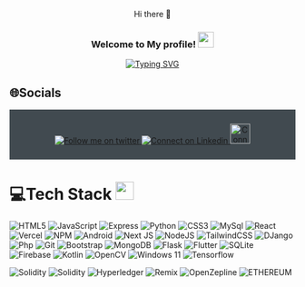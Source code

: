 <p align='center'>
  Hi there 👋
</p>

<h3 align="center">
  Welcome to My profile!
  <img src="https://media.giphy.com/media/hvRJCLFzcasrR4ia7z/giphy.gif" width="28">
</h3>
<p align="center">
  <a href="https://github.com/Kushan2k/kushan2k"><img src="https://readme-typing-svg.herokuapp.com?font=Fira+Code&pause=1000&color=70C238&center=true&width=435&lines=Hi%2C+Welcome+To+My+GitHub+Profile;I+am+Kushan+Gayantha;I+am+a+Full+Stack+Developer;Web+Dev;Android+Dev;UI%2FUX" alt="Typing SVG" /></a>
</p>


<!--
**Kushan2k/kushan2k** is a ✨ _special_ ✨ repository because its `README.md` (this file) appears on your GitHub profile.-->

## 🌐Socials
<div align="center" style="background:#414a50; padding: 25px 0;">
    <a href="https://twitter.com/itskushang">
        <img src="https://raw.githubusercontent.com/Iwi4a/iwi4a/master/assets/twitter.svg" alt="Follow me on twitter">
    </a>
     <a href="www.linkedin.com/in/kushan-gayantha-b2069b1a8">
        <img src="https://raw.githubusercontent.com/Iwi4a/iwi4a/master/assets/linkedin.svg" alt="Connect on Linkedin">
    </a>
     <a href="https://www.instagram.com/kushan2k/">
        <img src="https://icon-library.com/images/instagram-logo-icon-png/instagram-logo-icon-png-10.jpg" with="35" height="35" alt="Connect on Linkedin">
    </a>
 
</div>




# 💻Tech Stack <img src = "https://media2.giphy.com/media/QssGEmpkyEOhBCb7e1/giphy.gif?cid=ecf05e47a0n3gi1bfqntqmob8g9aid1oyj2wr3ds3mg700bl&rid=giphy.gif" width = 32px> 
![HTML5](https://img.shields.io/badge/html5-%23E34F26.svg?style=for-the-badge&logo=html5&logoColor=white) 
![JavaScript](https://img.shields.io/badge/javascript-%23323330.svg?style=for-the-badge&logo=javascript&logoColor=%23F7DF1E)
![Express](https://img.shields.io/badge/EXPRESS-323330.svg?style=for-the-badge&logo=express&logoColor=white)
![Python](https://img.shields.io/badge/PYTHON-f7e77c.svg?style=for-the-badge&logo=python&logoColor=white)
![CSS3](https://img.shields.io/badge/css3-%231572B6.svg?style=for-the-badge&logo=css3&logoColor=white)
![MySql](https://img.shields.io/badge/MYSQL-00758f.svg?style=for-the-badge&logo=mysql&logoColor=white)
![React](https://img.shields.io/badge/REACT-1aa5eb.svg?style=for-the-badge&logo=react&logoColor=white)
![Vercel](https://img.shields.io/badge/vercel-%23000000.svg?style=for-the-badge&logo=vercel&logoColor=white) 
![NPM](https://img.shields.io/badge/NPM-%23000000.svg?style=for-the-badge&logo=npm&logoColor=white)
![Android](https://img.shields.io/badge/ANDROID-3DDC84.svg?style=for-the-badge&logo=android&logoColor=white)
![Next JS](https://img.shields.io/badge/Next-black?style=for-the-badge&logo=next.js&logoColor=white) 
![NodeJS](https://img.shields.io/badge/node.js-6DA55F?style=for-the-badge&logo=node.js&logoColor=white)
![TailwindCSS](https://img.shields.io/badge/tailwindcss-%2338B2AC.svg?style=for-the-badge&logo=tailwind-css&logoColor=white) 
![DJango](https://img.shields.io/badge/DJANGO-092e20.svg?style=for-the-badge&logo=django&logoColor=white)
![Php](https://img.shields.io/badge/PHP-787cb5.svg?style=for-the-badge&logo=php&logoColor=white)
![Git](https://img.shields.io/badge/Git-F05032?style=for-the-badge&logo=git&logoColor=white)
![Bootstrap](https://img.shields.io/badge/bootstrap-%238511FA.svg?style=for-the-badge&logo=bootstrap&logoColor=white)
![MongoDB](https://img.shields.io/badge/MongoDB-%234ea94b.svg?style=for-the-badge&logo=mongodb&logoColor=white)
![Flask](https://img.shields.io/badge/FLASK-000.svg?style=for-the-badge&logo=flask&logoColor=white)
![Flutter](https://img.shields.io/badge/FLUTTER-42A5F5.svg?style=for-the-badge&logo=flutter&logoColor=white)
![SQLite](https://img.shields.io/badge/SQLite-07405E?style=for-the-badge&logo=sqlite&logoColor=white)
![Firebase](https://img.shields.io/badge/firebase-ffca28?style=for-the-badge&logo=firebase&logoColor=white)
![Kotlin](https://img.shields.io/badge/kotlin-%237F52FF.svg?style=for-the-badge&logo=kotlin&logoColor=white)
![OpenCV](https://img.shields.io/badge/opencv-%23white.svg?style=for-the-badge&logo=opencv&logoColor=white)
![Windows 11](https://img.shields.io/badge/Windows%2011-%230079d5.svg?style=for-the-badge&logo=Windows%2011&logoColor=white)
![Tensorflow](https://img.shields.io/badge/TensorFlow-FF6F00?style=for-the-badge&logo=tensorflow&logoColor=white)


![Solidity](https://img.shields.io/badge/Blockchain.com-121D33?logo=blockchaindotcom&logoColor=fff&style=for-the-badge)
![Solidity](https://img.shields.io/badge/Solidity-%23363636.svg?style=for-the-badge&logo=solidity&logoColor=white)
![Hyperledger](https://img.shields.io/badge/hyperledger-2F3134?style=for-the-badge&logo=hyperledger&logoColor=white)
![Remix](https://img.shields.io/badge/remix-%23000.svg?style=for-the-badge&logo=remix&logoColor=white)
![OpenZepline](https://img.shields.io/badge/OpenZeppelin-4E5EE4?logo=OpenZeppelin&logoColor=fff&style=for-the-badge)
![ETHEREUM](https://img.shields.io/badge/Ethereum-3C3C3D?style=for-the-badge&logo=Ethereum&logoColor=white)



<!--![Adobe Illustrator](https://img.shields.io/badge/adobeillustrator-%23FF9A00.svg?style=for-the-badge&logo=adobeillustrator&logoColor=white) 
![Adobe Photoshop](https://img.shields.io/badge/adobephotoshop-%2331A8FF.svg?style=for-the-badge&logo=adobephotoshop&logoColor=white) -->

